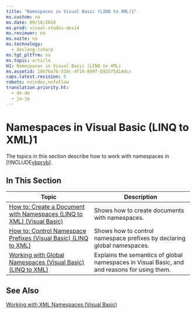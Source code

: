 ```yaml
---
title: "Namespaces in Visual Basic (LINQ to XML)1"
ms.custom: na
ms.date: 09/18/2016
ms.prod: visual-studio-dev14
ms.reviewer: na
ms.suite: na
ms.technology: 
  - devlang-csharp
ms.tgt_pltfrm: na
ms.topic: article
H1: Namespaces in Visual Basic (LINQ to XML)
ms.assetid: 10b7ba7b-518c-4f14-899f-892575d14dcc
caps.latest.revision: 5
robots: noindex,nofollow
translation.priority.ht: 
  - de-de
  - ja-jp
---
```

# Namespaces in Visual Basic (LINQ to XML)1
The topics in this section describe how to work with namespaces in [!INCLUDE[vbprvb](../vs140/includes/vbprvb_md.md)].  
  
## In This Section  
  
|Topic|Description|  
|-----------|-----------------|  
|[How to: Create a Document with Namespaces (LINQ to XML) (Visual Basic)](../vs140/How-to--Create-a-Document-with-Namespaces--LINQ-to-XML---Visual-Basic-1.md)|Shows how to create documents with namespaces.|  
|[How to: Control Namespace Prefixes (Visual Basic) (LINQ to XML)](../vs140/How-to--Control-Namespace-Prefixes--Visual-Basic---LINQ-to-XML-2.md)|Shows how to control namespace prefixes by declaring global namespaces.|  
|[Working with Global Namespaces (Visual Basic) (LINQ to XML)](../vs140/Working-with-Global-Namespaces--Visual-Basic---LINQ-to-XML-2.md)|Explains the semantics of global namespaces in Visual Basic, and and reasons for using them.|  
  
## See Also  
 [Working with XML Namespaces (Visual Basic)](../Topic/Working%20with%20XML%20Namespaces%20\(Visual%20Basic\).md)